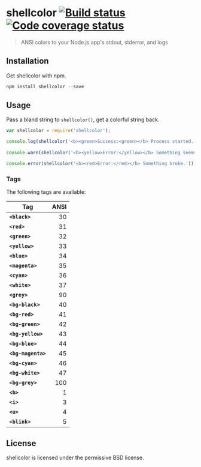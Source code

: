# shellcolor  [![Build status][travis-image]][travis] [![Code coverage status][coveralls-image]][coveralls]
> ANSI colors to your Node.js app's stdout, stderror, and logs

## Installation

Get shellcolor with npm.

```javascript
npm install shellcolor --save
```

## Usage

Pass a bland string to `shellcolor()`, get a colorful string back.

```javascript
var shellcolor = require('shellcolor');

console.log(shellcolor('<b><green>Success:<green></b> Process started.'));
  
console.warn(shellcolor('<b><yellow>Error:</yellow></b> Something seems wrong....'));

console.error(shellcolor('<b><red>Error:</red></b> Something broke.'));
```

### Tags

The following tags are available:

| Tag                | ANSI |
| ------------------ | ----:|
| **`<black>`**      |   30 |
| **`<red>`**        |   31 |
| **`<green>`**      |   32 |
| **`<yellow>`**     |   33 |
| **`<blue>`**       |   34 |
| **`<magenta>`**    |   35 |
| **`<cyan>`**       |   36 |
| **`<white>`**      |   37 |
| **`<grey>`**       |   90 |
| **`<bg-black>`**   |   40 |
| **`<bg-red>`**     |   41 |
| **`<bg-green>`**   |   42 |
| **`<bg-yellow>`**  |   43 |
| **`<bg-blue>`**    |   44 |
| **`<bg-magenta>`** |   45 |
| **`<bg-cyan>`**    |   46 |
| **`<bg-white>`**   |   47 |
| **`<bg-grey>`**    |  100 |
| **`<b>`**          |    1 |
| **`<i>`**          |    3 |
| **`<u>`**          |    4 |
| **`<blink>`**      |    5 |


## License

shellcolor is licensed under the permissive BSD license.


[coveralls]: https://coveralls.io/r/lazd/shellcolor
[coveralls-image]: https://coveralls.io/repos/lazd/shellcolor/badge.png?branch=master

[travis]: http://travis-ci.org/lazd/shellcolor
[travis-image]: https://secure.travis-ci.org/lazd/shellcolor.png?branch=master